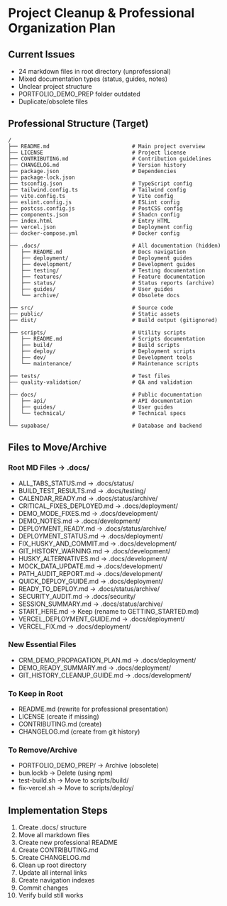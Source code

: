 # Project Cleanup & Professional Organization Plan

## Current Issues
- 24 markdown files in root directory (unprofessional)
- Mixed documentation types (status, guides, notes)
- Unclear project structure
- PORTFOLIO_DEMO_PREP folder outdated
- Duplicate/obsolete files

## Professional Structure (Target)

```
/
├── README.md                          # Main project overview
├── LICENSE                            # Project license
├── CONTRIBUTING.md                    # Contribution guidelines
├── CHANGELOG.md                       # Version history
├── package.json                       # Dependencies
├── package-lock.json
├── tsconfig.json                      # TypeScript config
├── tailwind.config.ts                 # Tailwind config
├── vite.config.ts                     # Vite config
├── eslint.config.js                   # ESLint config
├── postcss.config.js                  # PostCSS config
├── components.json                    # Shadcn config
├── index.html                         # Entry HTML
├── vercel.json                        # Deployment config
├── docker-compose.yml                 # Docker config
│
├── .docs/                             # All documentation (hidden)
│   ├── README.md                      # Docs navigation
│   ├── deployment/                    # Deployment guides
│   ├── development/                   # Development guides
│   ├── testing/                       # Testing documentation
│   ├── features/                      # Feature documentation
│   ├── status/                        # Status reports (archive)
│   ├── guides/                        # User guides
│   └── archive/                       # Obsolete docs
│
├── src/                               # Source code
├── public/                            # Static assets
├── dist/                              # Build output (gitignored)
│
├── scripts/                           # Utility scripts
│   ├── README.md                      # Scripts documentation
│   ├── build/                         # Build scripts
│   ├── deploy/                        # Deployment scripts
│   ├── dev/                           # Development tools
│   └── maintenance/                   # Maintenance scripts
│
├── tests/                             # Test files
├── quality-validation/                # QA and validation
│
├── docs/                              # Public documentation
│   ├── api/                           # API documentation
│   ├── guides/                        # User guides
│   └── technical/                     # Technical specs
│
└── supabase/                          # Database and backend
```

## Files to Move/Archive

### Root MD Files → .docs/
- ALL_TABS_STATUS.md → .docs/status/
- BUILD_TEST_RESULTS.md → .docs/testing/
- CALENDAR_READY.md → .docs/status/archive/
- CRITICAL_FIXES_DEPLOYED.md → .docs/deployment/
- DEMO_MODE_FIXES.md → .docs/development/
- DEMO_NOTES.md → .docs/development/
- DEPLOYMENT_READY.md → .docs/status/archive/
- DEPLOYMENT_STATUS.md → .docs/deployment/
- FIX_HUSKY_AND_COMMIT.md → .docs/development/
- GIT_HISTORY_WARNING.md → .docs/development/
- HUSKY_ALTERNATIVES.md → .docs/development/
- MOCK_DATA_UPDATE.md → .docs/development/
- PATH_AUDIT_REPORT.md → .docs/development/
- QUICK_DEPLOY_GUIDE.md → .docs/deployment/
- READY_TO_DEPLOY.md → .docs/status/archive/
- SECURITY_AUDIT.md → .docs/security/
- SESSION_SUMMARY.md → .docs/status/archive/
- START_HERE.md → Keep (rename to GETTING_STARTED.md)
- VERCEL_DEPLOYMENT_GUIDE.md → .docs/deployment/
- VERCEL_FIX.md → .docs/deployment/

### New Essential Files
- CRM_DEMO_PROPAGATION_PLAN.md → .docs/deployment/
- DEMO_READY_SUMMARY.md → .docs/deployment/
- GIT_HISTORY_CLEANUP_GUIDE.md → .docs/development/

### To Keep in Root
- README.md (rewrite for professional presentation)
- LICENSE (create if missing)
- CONTRIBUTING.md (create)
- CHANGELOG.md (create from git history)

### To Remove/Archive
- PORTFOLIO_DEMO_PREP/ → Archive (obsolete)
- bun.lockb → Delete (using npm)
- test-build.sh → Move to scripts/build/
- fix-vercel.sh → Move to scripts/deploy/

## Implementation Steps

1. Create .docs/ structure
2. Move all markdown files
3. Create new professional README
4. Create CONTRIBUTING.md
5. Create CHANGELOG.md
6. Clean up root directory
7. Update all internal links
8. Create navigation indexes
9. Commit changes
10. Verify build still works

